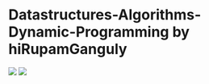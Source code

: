 # Datastructures-Algorithms-Dynamic-Programming by hiRupamGanguly

<img src="analysis.jpg">

<img src="design.jpg">
